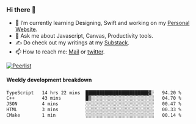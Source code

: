 ### Hi there 👋

- 🌱 I’m currently learning Designing, Swift and working on my [Personal Website](https://vaishak.de/).
- 💬 Ask me about Javascript, Canvas,  Productivity tools. 
- :writing_hand: Do check out my writings at my [Substack](https://kvaishak.substack.com/).
- 📫 How to reach me: [Mail](mailto:vaishak.kaippanchery@gmail.com) or [twitter](https://twitter.com/kvaishark).

[![Peerlist](https://github-readme-badge.peerlist.io/api/vaishak?style=plastic)](https://peerlist.io/vaishak)

#### Weekly development breakdown

<!--START_SECTION:waka-->

```txt
TypeScript   14 hrs 22 mins  ███████████████████████▓░   94.20 %
C++          43 mins         █▒░░░░░░░░░░░░░░░░░░░░░░░   04.70 %
JSON         4 mins          ░░░░░░░░░░░░░░░░░░░░░░░░░   00.47 %
HTML         3 mins          ░░░░░░░░░░░░░░░░░░░░░░░░░   00.33 %
CMake        1 min           ░░░░░░░░░░░░░░░░░░░░░░░░░   00.14 %
```

<!--END_SECTION:waka-->

